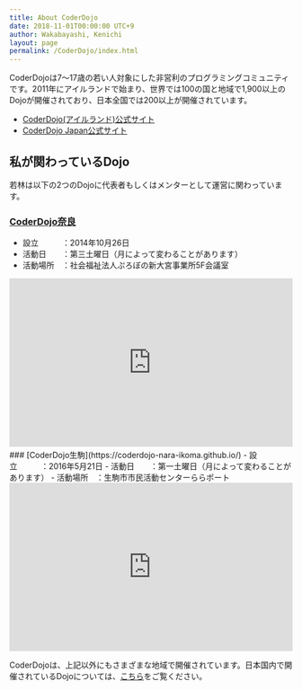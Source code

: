 ```yaml
---
title: About CoderDojo
date: 2018-11-01T00:00:00 UTC+9
author: Wakabayashi, Kenichi
layout: page
permalink: /CoderDojo/index.html
---
```


CoderDojoは7〜17歳の若い人対象にした非営利のプログラミングコミュニティです。2011年にアイルランドで始まり、世界では100の国と地域で1,900以上のDojoが開催されており、日本全国では200以上が開催されています。
- [CoderDojo(アイルランド)公式サイト](https://coderdojo.com/)
- [CoderDojo Japan公式サイト](https://coderdojo.jp/)

## 私が関わっているDojo
若林は以下の2つのDojoに代表者もしくはメンターとして運営に関わっています。

### [CoderDojo奈良](https://coderdojo-nara-ikoma.github.io/)
<a href="https://www.facebook.com/CoderDojoNara/" target="_blank"><i class="fa fa-facebook fa-2x"></i></a>
<a href="https://twitter.com/CoderDojoNara" target="_blank"><i class="fa fa-twitter fa-2x"></i></a>
- 設立　　　：2014年10月26日
- 活動日　　：第三土曜日（月によって変わることがあります）
- 活動場所　：社会福祉法人ぷろぼの新大宮事業所5F会議室

<iframe src="https://www.google.com/maps/embed?pb=!1m18!1m12!1m3!1d1640.4164628611582!2d135.81252473253886!3d34.68416594997671!2m3!1f0!2f0!3f0!3m2!1i1024!2i768!4f13.1!3m3!1m2!1s0x0%3A0x7704280a62f8de05!2zRmVsbG93IFNoaXAgQ2VudGVyIO-8iOOBt-OCjeOBvOOBrumjn-Wggu-8iQ!5e0!3m2!1sja!2sjp!4v1515917883997" width="100%" height="300" frameborder="0" style="border:0" allowfullscreen></iframe>
　
### [CoderDojo生駒](https://coderdojo-nara-ikoma.github.io/)
<a href="https://www.facebook.com/CoderDojoNara/" target="_blank"><i class="fa fa-facebook fa-2x"></i></a>
<a href="https://twitter.com/CoderDojoNara" target="_blank"><i class="fa fa-twitter fa-2x"></i></a>
- 設立　　　：2016年5月21日
- 活動日　　：第一土曜日（月によって変わることがあります）
- 活動場所　：生駒市市民活動センターららポート

<iframe src="https://www.google.com/maps/embed?pb=!1m18!1m12!1m3!1d3280.525501527698!2d135.6960562148688!3d34.69192329119674!2m3!1f0!2f0!3f0!3m2!1i1024!2i768!4f13.1!3m3!1m2!1s0x600123b9089edb75%3A0x72f3641027e35691!2z55Sf6aeS5biC5b255omAIOW4guawkea0u-WLleaOqOmAsuOCu-ODs-OCv-ODvOOCieOCieODneODvOODiA!5e0!3m2!1sja!2sjp!4v1460431723394" width="100%" height="300" frameborder="0" style="border:0" allowfullscreen></iframe>

CoderDojoは、上記以外にもさまざまな地域で開催されています。日本国内で開催されているDojoについては、[こちら](https://coderdojo.jp/)をご覧ください。
